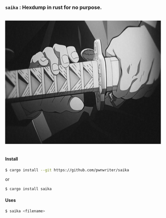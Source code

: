 ### `saika` : Hexdump in rust for no purpose.

<br>
<div align="center">
  <img src="https://github.com/pwnwriter/files/raw/main/saika/saika.gif" alt=" hexdump in rust" width="800" height="400">  
</div>
<br>

#### Install
```sh
$ cargo install --git https://github.com/pwnwriter/saika
```
or 
```bash
$ cargo install saika
```

#### Uses
```sh
$ saika <filename>
```
